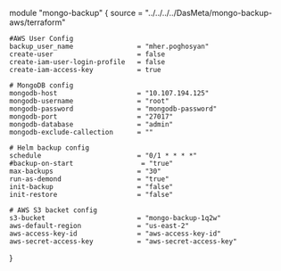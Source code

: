 module "mongo-backup" {
    source = "../../../../DasMeta/mongo-backup-aws/terraform"
    
    #AWS User Config
    backup_user_name                = "mher.poghosyan"
    create-user                     = false
    create-iam-user-login-profile   = false
    create-iam-access-key           = true
    
    # MongoDB config
    mongodb-host                    = "10.107.194.125"
    mongodb-username                = "root"
    mongodb-password                = "mongodb-password"
    mongodb-port                    = "27017"
    mongodb-database                = "admin"
    mongodb-exclude-callection      = ""
    
    # Helm backup config
    schedule                        = "0/1 * * * *"
    #backup-on-start                 = "true"
    max-backups                     = "30"
    run-as-demond                   = "true"
    init-backup                     = "false"
    init-restore                    = "false"
    
    # AWS S3 backet config
    s3-bucket                       = "mongo-backup-1q2w"
    aws-default-region              = "us-east-2"
    aws-access-key-id               = "aws-access-key-id"
    aws-secret-access-key           = "aws-secret-access-key"
}